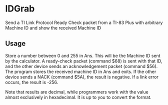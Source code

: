 # IDGrab
Send a TI Link Protocol Ready Check packet from a TI-83 Plus with arbitrary Machine ID and show the received Machine ID

## Usage
Store a number between 0 and 255 in Ans. This will be the Machine ID sent by the calculator. A ready-check packet (command $68) is sent with that ID, and the other device sends an acknowledgement packet (command $56). The program stores the received machine ID in Ans and exits. If the other device sends a NACK (command $5A), the result is negative. If a link error occurs, the result is -256.  

Note that results are decimal, while programmers work with the value almost exclusively in hexadecimal. It is up to you to convert the format. 
